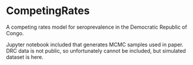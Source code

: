 # CompetingRates
A competing rates model for seroprevalence in the Democratic Republic of Congo.

Jupyter notebook included that generates MCMC samples used in paper. DRC data is not public, so unfortunately cannot be included, but simulated dataset is here.
